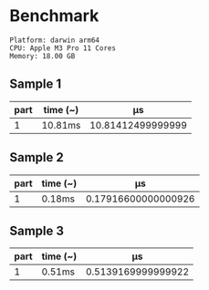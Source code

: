 # Benchmark

```
Platform: darwin arm64
CPU: Apple M3 Pro 11 Cores
Memory: 18.00 GB
```

## Sample 1

| part | time (~) | μs                |
| ---- | -------- | ----------------- |
| 1    | 10.81ms  | 10.81412499999999 |

## Sample 2

| part | time (~) | μs                  |
| ---- | -------- | ------------------- |
| 1    | 0.18ms   | 0.17916600000000926 |

## Sample 3

| part | time (~) | μs                 |
| ---- | -------- | ------------------ |
| 1    | 0.51ms   | 0.5139169999999922 |
